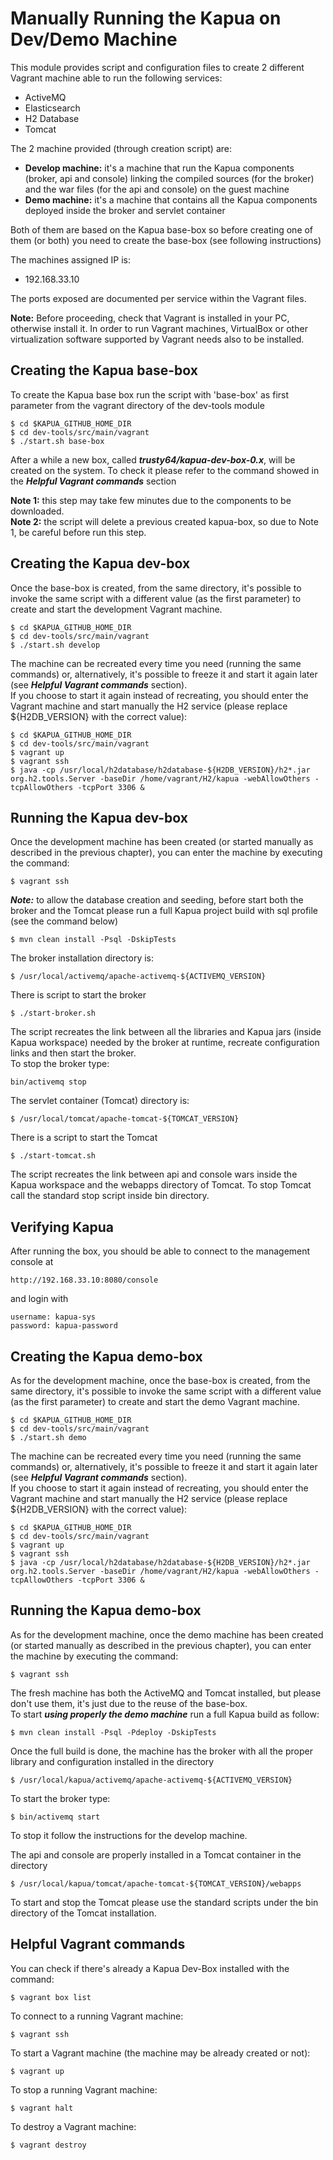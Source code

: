 # Manually Running the Kapua on Dev/Demo Machine
This module provides script and configuration files to create 2 different Vagrant machine able to run the following services:

* ActiveMQ
* Elasticsearch
* H2 Database
* Tomcat

The 2 machine provided (through creation script) are:

- **Develop machine:** it's a machine that run the Kapua components (broker, api and console) linking the compiled sources (for the broker) and the war files (for the api and console) on the guest machine
- **Demo machine:** it's a machine that contains all the Kapua components deployed inside the broker and servlet container

Both of them are based on the Kapua base-box so before creating one of them (or both) you need to create the base-box (see following instructions)

The machines assigned IP is:
* 192.168.33.10

The ports exposed are documented per service within the Vagrant files.

**Note:** Before proceeding, check that Vagrant is installed in your PC, otherwise install it. In order to run Vagrant machines, VirtualBox or other virtualization software supported by Vagrant needs also to be installed.

## Creating the Kapua base-box
To create the Kapua base box run the script with 'base-box' as first parameter from the vagrant directory of the dev-tools module

```
$ cd $KAPUA_GITHUB_HOME_DIR
$ cd dev-tools/src/main/vagrant
$ ./start.sh base-box
```

After a while a new box, called ***trusty64/kapua-dev-box-0.x***, will be created on the system. To check it please refer to the command showed in the ***Helpful Vagrant commands*** section

**Note 1:** this step may take few minutes due to the components to be downloaded.   
**Note 2:** the script will delete a previous created kapua-box, so due to Note 1, be careful before run this step.

## Creating the Kapua dev-box

Once the base-box is created, from the same directory, it's possible to invoke the same script with a different value (as the first parameter) to create and start the development Vagrant machine.   

```
$ cd $KAPUA_GITHUB_HOME_DIR
$ cd dev-tools/src/main/vagrant
$ ./start.sh develop
```

The machine can be recreated every time you need (running the same commands) or, alternatively, it's possible to freeze it and start it again later (see ***Helpful Vagrant commands*** section).   
If you choose to start it again instead of recreating, you should enter the Vagrant machine and start manually the H2 service (please replace ${H2DB_VERSION} with the correct value):
```
$ cd $KAPUA_GITHUB_HOME_DIR
$ cd dev-tools/src/main/vagrant
$ vagrant up
$ vagrant ssh
$ java -cp /usr/local/h2database/h2database-${H2DB_VERSION}/h2*.jar org.h2.tools.Server -baseDir /home/vagrant/H2/kapua -webAllowOthers -tcpAllowOthers -tcpPort 3306 &
```

## Running the Kapua dev-box

Once the development machine has been created (or started manually as described in the previous chapter), you can enter the machine by executing the command:
```
$ vagrant ssh
```

***Note:*** to allow the database creation and seeding, before start both the broker and the Tomcat please run a full Kapua project build with sql profile (see the command below)
```
$ mvn clean install -Psql -DskipTests
```

The broker installation directory is:
```
$ /usr/local/activemq/apache-activemq-${ACTIVEMQ_VERSION}
```

There is script to start the broker

```
$ ./start-broker.sh
```
The script recreates the link between all the libraries and Kapua jars (inside Kapua workspace) needed by the broker at runtime, recreate configuration links and then start the broker.   
To stop the broker type:
```
bin/activemq stop
```

The servlet container (Tomcat) directory is:
```
$ /usr/local/tomcat/apache-tomcat-${TOMCAT_VERSION}
```
There is a script to start the Tomcat
```
$ ./start-tomcat.sh
```

The script recreates the link between api and console wars inside the Kapua workspace and the webapps directory of Tomcat. To stop Tomcat call the standard stop script inside bin directory. 

## Verifying Kapua

After running the box, you should be able to connect to the management console at

```
http://192.168.33.10:8080/console
```

and login with

```
username: kapua-sys
password: kapua-password
```

## Creating the Kapua demo-box
As for the development machine, once the base-box is created, from the same directory, it's possible to invoke the same script with a different value (as the first parameter) to create and start the demo Vagrant machine.   

```
$ cd $KAPUA_GITHUB_HOME_DIR
$ cd dev-tools/src/main/vagrant
$ ./start.sh demo
```

The machine can be recreated every time you need (running the same commands) or, alternatively, it's possible to freeze it and start it again later (see ***Helpful Vagrant commands*** section).   
If you choose to start it again instead of recreating, you should enter the Vagrant machine and start manually the H2 service (please replace ${H2DB_VERSION} with the correct value):
```
$ cd $KAPUA_GITHUB_HOME_DIR
$ cd dev-tools/src/main/vagrant
$ vagrant up
$ vagrant ssh
$ java -cp /usr/local/h2database/h2database-${H2DB_VERSION}/h2*.jar org.h2.tools.Server -baseDir /home/vagrant/H2/kapua -webAllowOthers -tcpAllowOthers -tcpPort 3306 &
```

## Running the Kapua demo-box

As for the development machine, once the demo machine has been created (or started manually as described in the previous chapter), you can enter the machine by executing the command:
```
$ vagrant ssh
```

The fresh machine has both the ActiveMQ and Tomcat installed, but please don't use them, it's just due to the reuse of the base-box.   
To start ***using properly the demo machine*** run a full Kapua build as follow:

```
$ mvn clean install -Psql -Pdeploy -DskipTests
```

Once the full build is done, the machine has the broker with all the proper library and configuration installed in the directory 
```
$ /usr/local/kapua/activemq/apache-activemq-${ACTIVEMQ_VERSION}
```

To start the broker type:
```
$ bin/activemq start
```

To stop it follow the instructions for the develop machine.

The api and console are properly installed in a Tomcat container in the directory 
```
$ /usr/local/kapua/tomcat/apache-tomcat-${TOMCAT_VERSION}/webapps
```

To start and stop the Tomcat please use the standard scripts under the bin directory of the Tomcat installation.


## Helpful Vagrant commands
You can check if there's already a Kapua Dev-Box installed with the command:

```
$ vagrant box list
```

To connect to a running Vagrant machine:

```
$ vagrant ssh
```

To start a Vagrant machine (the machine may be already created or not):

```
$ vagrant up
```

To stop a running Vagrant machine:

```
$ vagrant halt
```

To destroy a Vagrant machine:

```
$ vagrant destroy
```
